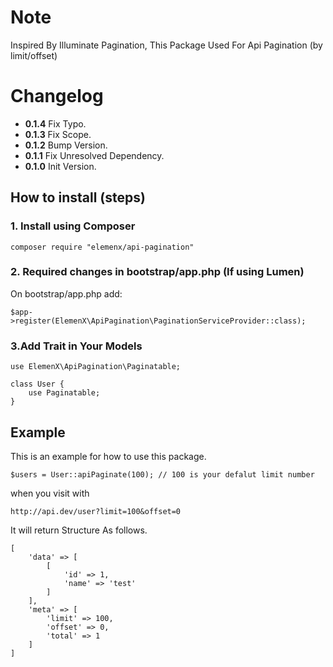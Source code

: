 # Note

Inspired By Illuminate Pagination, This Package Used For Api Pagination (by limit/offset)


# Changelog

 - **0.1.4** Fix Typo.
 - **0.1.3** Fix Scope.
 - **0.1.2** Bump Version.
 - **0.1.1** Fix Unresolved Dependency.
 - **0.1.0** Init Version.

## How to install (steps)

### 1. Install using Composer

```
composer require "elemenx/api-pagination"
```

### 2. Required changes in bootstrap/app.php (If using Lumen)

On bootstrap/app.php add:

```
$app->register(ElemenX\ApiPagination\PaginationServiceProvider::class);
```

### 3.Add Trait in Your Models

```
use ElemenX\ApiPagination\Paginatable;

class User {
    use Paginatable;
}
```

## Example

This is an example for how to use this package.

```
$users = User::apiPaginate(100); // 100 is your defalut limit number
```

when you visit with

```
http://api.dev/user?limit=100&offset=0
```

It will return Structure As follows.

```
[
    'data' => [
        [
            'id' => 1,
            'name' => 'test'
        ]
    ],
    'meta' => [
        'limit' => 100,
        'offset' => 0,
        'total' => 1
    ]
]
```
